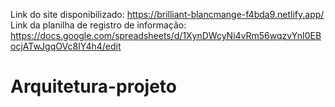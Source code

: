 <a>Link do site disponibilizado: https://brilliant-blancmange-f4bda9.netlify.app/
Link da planilha de registro de informação: https://docs.google.com/spreadsheets/d/1XynDWcyNi4vRm56wqzvYnI0EBocjATwJgqOVc8IY4h4/edit <br>

# Arquitetura-projeto
